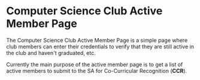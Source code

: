 Computer Science Club Active Member Page
========================================

The Computer Science Club Active Member Page is a simple page where
club members can enter their credentials to verify that they are still
active in the club and haven't graduated, etc.

Currently the main purpose of the active member page is to get a list of
active members to submit to the SA for Co-Curricular Recognition (**CCR**).
